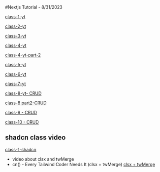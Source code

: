 #Nextjs Tutorial - 8/31/2023

[class-1-yt](https://youtu.be/uF9ulchK3jI)

[class-2-yt](https://youtu.be/1882WzoOh54)

[class-3-yt](https://youtu.be/RInI7WvseZM)

[class-4-yt](https://youtu.be/LGVC0l4NQBQ)

[class-4-yt-part-2](https://youtu.be/1AX8c1HvYkk)

[class-5-yt](https://youtu.be/uYH73D9mXkc)

[class-6-yt](https://youtu.be/mGxVsbpjtrc)

[class-7-yt](https://youtu.be/VsrG8iYpHLY)

[class-8-yt- CRUD](https://youtu.be/ISEW4lbMDZw)

[class-8 part2-CRUD](https://youtu.be/jYIW03wE7ic)

[class-9 - CRUD](https://youtu.be/BlL5kqjD-ss)

[class-10 - CRUD](https://youtu.be/f_F9jzgK7mQ)

## shadcn class video

[class-1-shadcn](https://youtu.be/5euJdqpK9_o)

- video about clsx and twMerge
- cn() - Every Tailwind Coder Needs It (clsx + twMerge)
  [clsx + twMerge](https://www.youtube.com/watch?v=re2JFITR7TI)
